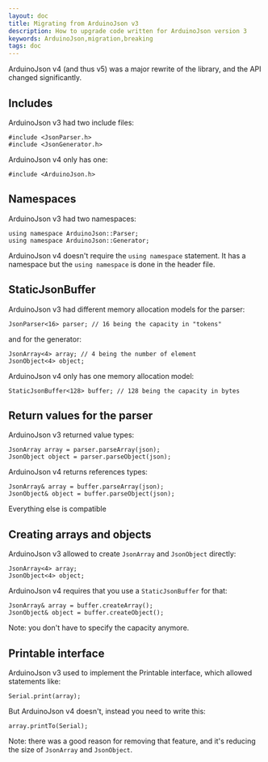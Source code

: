 ```yaml
---
layout: doc
title: Migrating from ArduinoJson v3
description: How to upgrade code written for ArduinoJson version 3
keywords: ArduinoJson,migration,breaking
tags: doc
---
```


ArduinoJson v4 (and thus v5) was a major rewrite of the library, and the API changed significantly.

## Includes

ArduinoJson v3 had two include files:

    #include <JsonParser.h>
    #include <JsonGenerator.h>

ArduinoJson v4 only has one:

	#include <ArduinoJson.h>

## Namespaces

ArduinoJson v3 had two namespaces:

	using namespace ArduinoJson::Parser;
	using namespace ArduinoJson::Generator;

ArduinoJson v4 doesn't require the `using namespace` statement.
It has a namespace but the `using namespace` is done in the header file.

## StaticJsonBuffer

ArduinoJson v3 had different memory allocation models for the parser:

	JsonParser<16> parser; // 16 being the capacity in "tokens"

and for the generator:

	JsonArray<4> array; // 4 being the number of element
	JsonObject<4> object;

ArduinoJson v4 only has one memory allocation model:

	StaticJsonBuffer<128> buffer; // 128 being the capacity in bytes

## Return values for the parser

ArduinoJson v3 returned value types:

	JsonArray array = parser.parseArray(json);
	JsonObject object = parser.parseObject(json);

ArduinoJson v4 returns references types:

	JsonArray& array = buffer.parseArray(json);
	JsonObject& object = buffer.parseObject(json);

Everything else is compatible

## Creating arrays and objects

ArduinoJson v3 allowed to create `JsonArray` and `JsonObject` directly:

	JsonArray<4> array;
	JsonObject<4> object;

ArduinoJson v4 requires that you use a `StaticJsonBuffer` for that:

	JsonArray& array = buffer.createArray();
	JsonObject& object = buffer.createObject();

Note: you don't have to specify the capacity anymore.

## Printable interface

ArduinoJson v3 used to implement the Printable interface, which allowed statements like:

    Serial.print(array);

But ArduinoJson v4 doesn't, instead you need to write this:

	array.printTo(Serial);

Note: there was a good reason for removing that feature, and it's reducing the size of `JsonArray` and `JsonObject`.